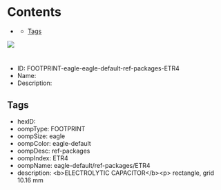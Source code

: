



Contents
========

* [](#)
	* [Tags](#tags)
  
![][im]
# 

- ID: FOOTPRINT-eagle-eagle-default-ref-packages-ETR4
- Name: 
- Description: 

## Tags

- hexID: 
- oompType: FOOTPRINT
- oompSize: eagle
- oompColor: eagle-default
- oompDesc: ref-packages
- oompIndex: ETR4
- oompName: eagle-default/ref-packages/ETR4
- description: &lt;b&gt;ELECTROLYTIC CAPACITOR&lt;/b&gt;&lt;p&gt;&#xD;
rectangle, grid 10.16 mm



[im]: image.png
